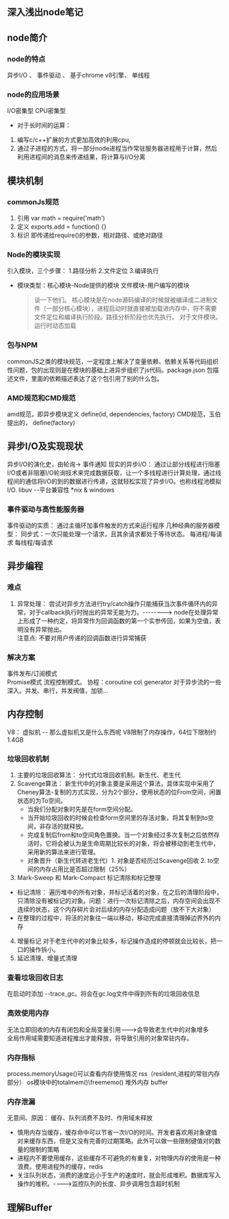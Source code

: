 ## 深入浅出node笔记



## node简介
### node的特点
异步I/O 、 事件驱动 、 基于chrome v8引擎、 单线程
### node的应用场景 
I/O密集型  CPU密集型
- 对于长时间的运算： 
1. 编写c/c++扩展的方式更加高效的利用cpu,
2. 通过子进程的方式，将一部分node进程当作常驻服务器进程用于计算，然后利用进程间的消息来传递结果，将计算与I/O分离

## 模块机制
### commonJs规范
1. 引用  var math = require('math')
2. 定义  exports.add = function() {}
3. 标识  即传递给require()的参数，相对路径、或绝对路径
### Node的模块实现
引入模块，三个步骤： 1.路径分析 2.文件定位 3.编译执行
- 模块类型：核心模块-Node提供的模块 文件模块-用户编写的模块 
    > 谈一下他们。 核心模块是在node源码编译的时候就被编译成二进制文件（一部分核心模块），进程启动时就直接被加载进内存中，将不需要文件定位和编译执行阶段。路径分析阶段也优先执行。
    > 对于文件模块。运行时动态加载
### 包与NPM
commonJS之类的模块规范，一定程度上解决了变量依赖、依赖关系等代码组织性问题，包的出现则是在模块的基础上进异步组织了js代码。package.json 包描述文件，里面的依赖描述表达了这个包引用了别的什么包。
### AMD规范和CMD规范
amd规范，即异步模块定义  define(id, dependencies, factory)
CMD规范，玉伯提出的，    define(factory)


## 异步I/O及实现现状
异步I/O的演化史，由轮询-> 事件通知
现实的异步I/O： 通过让部分线程进行阻塞I/O或者非阻塞I/O轮询技术来完成数据获取，让一个多线程进行计算处理，通过线程间的通信将I/O的到的数据进行传递，这就轻松实现了异步I/O。也称线程池模拟I/O.
libuv --平台兼容性 *nix & windows
### 事件驱动与高性能服务器
事件驱动的实质： 通过主循环加事件触发的方式来运行程序
几种经典的服务器模型： 同步式：一次只能处理一个请求，且其余请求都处于等待状态。 每进程/每请求  每线程/每请求

## 异步编程
### 难点
1. 异常处理： 尝试对异步方法进行try/catch操作只能捕获当次事件循环内的异常，对于callback执行时抛出的异常无能为力。--------> node在处理异常上形成了一种约定，将异常作为回调函数的第一个实参传回，如果为空值，表明没有异常抛出。    
注意点: 不要对用户传递的回调函数进行异常捕获
### 解决方案
事件发布/订阅模式   
Promise模式
流程控制模式。
协程：coroutine co\ generator
对于异步流的一些深入。并发、串行，并发阀值，加锁...

## 内存控制
V8： 虚拟机  -- 那么虚拟机又是什么东西呢
V8限制了内存操作，64位下限制约1.4GB
### 垃圾回收机制
1. 主要的垃圾回收算法： 分代式垃圾回收机制。新生代、老生代
2. Scavenge算法：   新生代中的对象主要是采用这个算法，具体实现中采用了Cheney算法-复制的方式实现，分为2个部分，使用状态的位From空间，闲置状态的为To空间。
    - 当我们分配对象时先是在form空间分配。
    - 当开始垃圾回收的时候会检查form空间里的存活对象，将其复制到to空间，非存活的就释放。
    - 完成复制后from和to空间角色置换。当一个对象经过多次复制之后依然存活时，它将会被认为是生命周期比较长的对象，将会被移动到老生代中，采用新的算法来进行管理。
    - 对象晋升（新生代转进老生代）1. 对象是否经历过Scavenge回收 2. to空间的内存占用比是否超过限制（25%）
3. Mark-Sweep 和 Mark-Compact 标记清除和标记整理
- 标记清除： 遍历堆中的所有对象，并标记活着的对象，在之后的清理阶段中，只清除没有被标记的对象。问题：进行一次标记清除之后，内存空间会出现不连续的状态，这个内存碎片会对后续的内存分配造成问题（放不下大对象）
- 在整理的过程中，将活的对象往一端以移动，移动完成直接清理掉边界外的内存
4. 增量标记 对于老生代中的对象比较多，标记操作造成的停顿就会比较长，把一口的操作拆小。
5. 延迟清理、增量式清理
### 查看垃圾回收日志
在启动时添加  --trace_gc。将会在gc.log文件中得到所有的垃圾回收信息
### 高效使用内存
无法立即回收的内存有闭包和全局变量引用--->会导致老生代中的对象增多   
全局作用域需要知道进程推出才能释放，将导致引用的对象常驻内存。
### 内存指标
process.memoryUsage()可以查看内存使用情况 rss（resident,进程的常驻内存部分）
os模块中的totalmem()\freememo()
堆外内存 buffer
### 内存泄漏
无意间、原因： 缓存、队列消费不及时、作用域未释放
- 慎用内存当缓存，缓存命中可以节省一次I/O的时间。开发者喜欢用对象键值对来缓存东西，但是又没有完善的过期策略。此外可以做一些限制键值对的数量的限制的策略
- 进程内不要使用缓存，这些缓存不可避免的有重复，对物理内存的使用是一种浪费。使用进程外的缓存，redis
- 关注队列状态，消费的速度远小于生产的速度时，就会形成堆积。数据库写入操作的堆积。---->监控队列的长度、异步调用包含超时机制


## 理解Buffer
